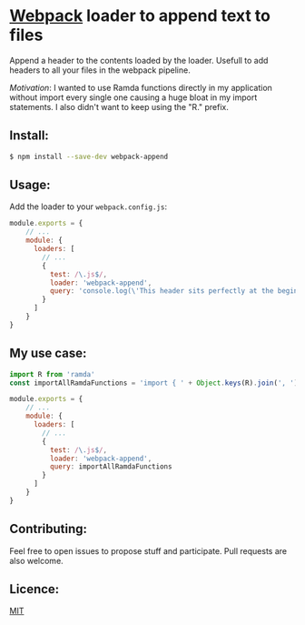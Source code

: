 # [Webpack](http://webpack.github.io/) loader to append text to files

Append a header to the contents loaded by the loader. Usefull to add headers to all your files in the webpack pipeline.

*Motivation*: I wanted to use Ramda functions directly in my application without import every single one causing a huge bloat in my import statements.
I also didn't want to keep using the "R." prefix.

## Install:

```bash
$ npm install --save-dev webpack-append
```

## Usage:

Add the loader to your `webpack.config.js`:

```javascript
module.exports = {
    // ...
    module: {
      loaders: [
        // ...
        {
          test: /\.js$/,
          loader: 'webpack-append',
          query: 'console.log(\'This header sits perfectly at the begining of my file.!\')'
        }
      ]
    }
}
```

## My use case:

```javascript
import R from 'ramda'
const importAllRamdaFunctions = 'import { ' + Object.keys(R).join(', ') + ' } from \'ramda\''

module.exports = {
    // ...
    module: {
      loaders: [
        // ...
        {
          test: /\.js$/,
          loader: 'webpack-append',
          query: importAllRamdaFunctions
        }
      ]
    }
}
```

## Contributing:

Feel free to open issues to propose stuff and participate. Pull requests are also welcome.

## Licence:

[MIT](http://en.wikipedia.org/wiki/MIT_License)
